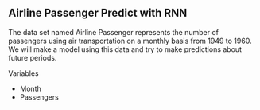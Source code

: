 ## Airline Passenger Predict with RNN

The data set named Airline Passenger represents the number of passengers using air transportation on a monthly basis from 1949 to 1960. We will make a model using this data and try to make predictions about future periods.

Variables

- Month
- Passengers
